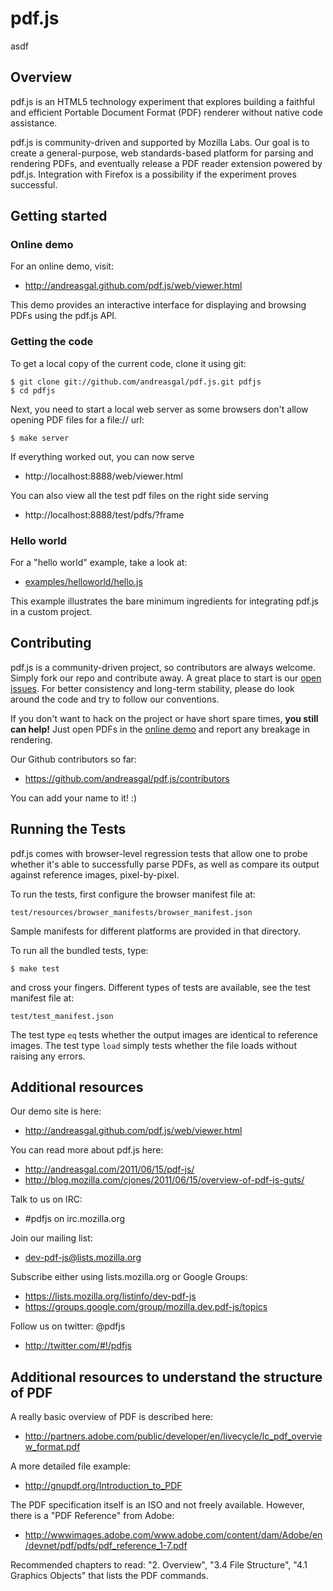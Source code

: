 # pdf.js

asdf


## Overview

pdf.js is an HTML5 technology experiment that explores building a faithful
and efficient Portable Document Format (PDF) renderer without native code 
assistance.

pdf.js is community-driven and supported by Mozilla Labs. Our goal is to 
create a general-purpose, web standards-based platform for parsing and 
rendering PDFs, and eventually release a PDF reader extension powered by 
pdf.js. Integration with Firefox is a possibility if the experiment proves 
successful.



## Getting started

### Online demo

For an online demo, visit:

+ http://andreasgal.github.com/pdf.js/web/viewer.html

This demo provides an interactive interface for displaying and browsing PDFs
using the pdf.js API.

### Getting the code

To get a local copy of the current code, clone it using git:

    $ git clone git://github.com/andreasgal/pdf.js.git pdfjs
    $ cd pdfjs

Next, you need to start a local web server as some browsers don't allow opening
PDF files for a file:// url:

    $ make server

If everything worked out, you can now serve 

+ http://localhost:8888/web/viewer.html

You can also view all the test pdf files on the right side serving

+ http://localhost:8888/test/pdfs/?frame



### Hello world

For a "hello world" example, take a look at:

+ [examples/helloworld/hello.js](https://github.com/andreasgal/pdf.js/blob/master/examples/helloworld/hello.js)

This example illustrates the bare minimum ingredients for integrating pdf.js
in a custom project.



## Contributing

pdf.js is a community-driven project, so contributors are always welcome. 
Simply fork our repo and contribute away. A great place to start is our
[open issues](https://github.com/andreasgal/pdf.js/issues). For better consistency and 
long-term stability, please do look around the code and try to follow our conventions.

If you don't want to hack on the project or have short spare times, __you still
can help!__ Just open PDFs in the 
[online demo](http://andreasgal.github.com/pdf.js/web/viewer.html) and report 
any breakage in rendering.

Our Github contributors so far:

+ https://github.com/andreasgal/pdf.js/contributors

You can add your name to it! :)



## Running the Tests

pdf.js comes with browser-level regression tests that allow one to probe 
whether it's able to successfully parse PDFs, as well as compare its output
against reference images, pixel-by-pixel.

To run the tests, first configure the browser manifest file at:

    test/resources/browser_manifests/browser_manifest.json

Sample manifests for different platforms are provided in that directory.

To run all the bundled tests, type:

    $ make test

and cross your fingers. Different types of tests are available, see the test
manifest file at:

    test/test_manifest.json

The test type `eq` tests whether the output images are identical to reference 
images. The test type `load` simply tests whether the file loads without 
raising any errors.


## Additional resources

Our demo site is here:

+ http://andreasgal.github.com/pdf.js/web/viewer.html

You can read more about pdf.js here:

+ http://andreasgal.com/2011/06/15/pdf-js/
+ http://blog.mozilla.com/cjones/2011/06/15/overview-of-pdf-js-guts/

Talk to us on IRC:

+ #pdfjs on irc.mozilla.org

Join our mailing list: 

+ dev-pdf-js@lists.mozilla.org

Subscribe either using lists.mozilla.org or Google Groups: 
  
+ https://lists.mozilla.org/listinfo/dev-pdf-js
+ https://groups.google.com/group/mozilla.dev.pdf-js/topics

Follow us on twitter: @pdfjs

+ http://twitter.com/#!/pdfjs
  
  
  
## Additional resources to understand the structure of PDF

A really basic overview of PDF is described here:

+ http://partners.adobe.com/public/developer/en/livecycle/lc_pdf_overview_format.pdf

A more detailed file example:

+ http://gnupdf.org/Introduction_to_PDF
  
The PDF specification itself is an ISO and not freely available. However, there is
a "PDF Reference" from Adobe:

+ http://wwwimages.adobe.com/www.adobe.com/content/dam/Adobe/en/devnet/pdf/pdfs/pdf_reference_1-7.pdf

Recommended chapters to read: "2. Overview", "3.4 File Structure", 
"4.1 Graphics Objects" that lists the PDF commands.
